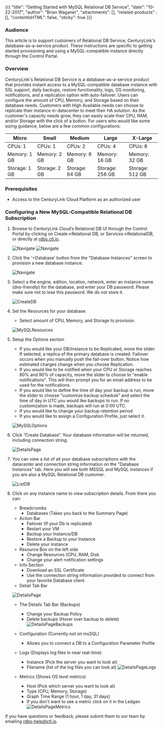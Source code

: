 {{{
  "title": "Getting Started with MySQL Relational DB Service",
  "date": "10-22-2017",
  "author": "Brian Waganer",
  "attachments": [],
  "related-products" : [],
  "contentIsHTML": false,
  "sticky": true
}}}

### Audience
This article is to support customers of Relational DB Service, CenturyLink's database-as-a-service product.  These instructions are specific to getting started provisioning and using a MySQL-compatible instance directly through the Control Portal.

### Overview
CenturyLink's Relational DB Service is a database-as-a-service product that provides instant access to a MySQL-compatible database instance with SSL support, daily backups, restore functionality, logs, OS monitoring, notifications, and a replication option with auto-failover. Users can configure the amount of CPU, Memory, and Storage based on their database needs. Customers with High Available needs can choose to replicate their instance in-datacenter to meet their HA solution. As the customer's capacity needs grow, they can easily scale their CPU, RAM, and/or Storage with the click of a button.
For users who would like some sizing guidance, below are a few common configurations:

**Micro**|**Small**|**Medium**|**Large**|**X-Large**
-----------|-----------|--------------|------------ |------------
CPUs: 1       |CPUs: 1      |CPUs: 2       |CPUs: 4         |CPUs: 8
Memory: 1 GB  |Memory: 2 GB |Memory: 6 GB  |Memory: 16 GB   |Memory: 32 GB
Storage: 1 GB |Storage: 2 GB|Storage: 64 GB|Storage: 256 GB |Storage: 512 GB

### Prerequisites
* Access to the CenturyLink Cloud Platform as an authorized user

### Configuring a New MySQL-Compatible Relational DB Subscription
1. Browse to CenturyLink Cloud’s Relational DB UI through the Control Portal by clicking on Create->Relational DB, or Services->RelationalDB, or directly at [rdbs.ctl.io](https://rdbs.ctl.io).
  
   ![Navigate](../images/rdbs/rdbs-navigate-to-create-page.png)
   ![Navigate](../images/rdbs/rdbs-navigate-to-summary-page.png)

2. Click the '+Database' button from the "Database Instances" screen to provision a new database instance.
   
   ![Navigate](../images/rdbs/rdbs-navigate-to-create-db-page.png)

3. Select a the engine, edition, location, network, enter an instance name (dns-friendly) for the database, and enter your DB password.  Please make sure not to lose this password.  We do not store it.
   
   ![CreateDB](../images/rdbs/rdbs-create-mysql-db-section.png)
   
4. Set the Resources for your database.
   * Select amount of CPU, Memory, and Storage to provision.
   
   ![MySQLResources](../images/rdbs/rdbs-create-mysql-resources-section.png)
  
5. Setup the Options section
   * If you would like your DB/Instance to be Replicated, move the slider. If selected, a replica of the primary database is created. Failover occurs when you manually push the fail-over button. Notice how estimated charges change when you choose Replication. 
   * If you would like to be notified when your CPU or Storage reaches 80% and 90% of capacity, move the slider to choose to "enable notifications".  This will then prompt you for an email address to be used for the notifications.
   * If you would like to define the time of day your backup is run, move the slider to choose "customize backup schedule" and select the time of day in UTC you would like backups to run. If no customization is made, backups will run at 0:00 UTC.
   * If you would like to change your backup retention period
   * If you would like to assign a Configuration Profile, just select it.
   
   ![MySQLOptions](../images/rdbs/rdbs-create-mysql-options-section.png)

6. Click “Create Database”. Your database information will be returned, including connection string.
   
   ![DetailsPage](../images/rdbs/rdbs-db-details-page-overview-mysql.png)

7. You can view a list of all your database subscriptions with the datacenter and connection string information on the "Database Instances" tab.  Here you will see both MSSQL and MySQL instances if you are also a MySQL Relational DB customer.
   
   ![ListDB](../images/rdbs/rdbs-dblist2.png)

8. Click on any instance name to view subscription details. From there you can:
   * Breadcrumbs
     * Databases (Takes you back to the Summary Page)
   * Action Bar
     * Failover (If your Db is replicated)
     * Restart your VM
     * Backup your Instance/DB
     * Restore a Backup to your Instance
     * Delete your instance
   * Resource Box on the left side
     * Change Resources (CPU, RAM, Disk
     * Change your alert notification settings
   * Info Section
     * Download an SSL Certificate
     * Use the connection string information provided to connect from your favorite Database client.
   * Detail Tab Bar

   ![DetailsPage](../images/rdbs/rdbs-db-details-page-overview-mysql.png)

     * The Details Tab Bar (Backups)
        * Change your Backup Policy
        * Delete backups (Hover over backup to delete)
        ![DetailsPageBackups](../images/rdbs/rdbs-db-details-page-backups.png) 
        
     * Configuration (Currently not on msSQL)
        * Allows you to connect a DB to a Configuration Parameter Profile 
        
     * Logs (Displays log files in near real-time)
        * Instance (Pick the server you want to look at)
        * Filename (list of the log files you can look at)
        ![DetailsPageLogs](../images/rdbs/rdbs-db-details-page-logs.png) 
        
     * Metrics (Shows OS level metrics)
        * Host (Pick which server you want to look at)
        * Type (CPU, Memory, Storage)
        * Graph Time Range (1 hour, 1 day, 31 days) 
        * If you don't want to see a metric click on it in the Ledgen
        ![DetailsPageMetrics](../images/rdbs/rdbs-db-details-page-metrics2.png) 


If you have questions or feedback, please submit them to our team by emailing <a href="mailto:rdbs-help@ctl.io">rdbs-help@ctl.io</a>.
